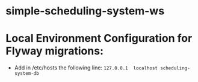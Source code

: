 # simple-scheduling-system-ws

# Local Environment Configuration for Flyway migrations:

- Add in /etc/hosts the following line: `127.0.0.1	localhost scheduling-system-db` 
